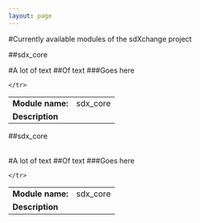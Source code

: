 ```yaml
---
layout: page
---
```

#Currently available modules of the sdXchange project

##sdx_core

<table style="width:100%">
    <tr>
        <td><b>Module name:</b></td>
        <td>sdx_core</td>
    <tr>
    <tr>
        <td colspan="2"><b>Description</b></td>
    </tr>
    <tr>

#A lot of text
##Of text
###Goes here

    </tr>
<table>

##sdx_core

<table style="width:100%">
    <tr>
        <td><b>Module name:</b></td>
        <td>sdx_core</td>
    <tr>
    <tr>
        <td colspan="2"><b>Description</b></td>
    </tr>
    <tr>

#A lot of text
##Of text
###Goes here

    </tr>
<table>
